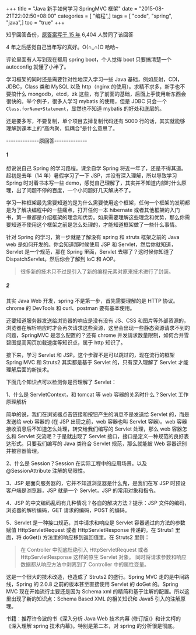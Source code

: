 +++
title = "Java 新手如何学习 SpringMVC 框架"
date = "2015-08-21T22:02:50+08:00"
categories = [ "编程",]
tags = [ "code", "spring", "java",]
toc = "true"
+++


知乎回答备份，[原答案写于 15 年](https://www.zhihu.com/question/21142149/answer/52383396)
6,404 人赞同了该回答

<!--more-->

4 年之后感觉自己当年写的真好。O(∩_∩)O 哈哈~

评论里面有人写到现在都用 spring boot，个人觉得 boot 只要搞清楚一个 autoconfig 就懂了小半了。

学习框架的同时还是需要针对性地深入学习一些 Java 基础，例如反射，CDI，JDBC，Class 类和 MySQL 以及 http（nginx 的使用）。求精不求多，新手也不要搞什么 mongodb，etcd，zk 这些，有了前面的基础，后面上手使用新东西会很快的。举个例子，很多人学习 mybatis 的使用，但是 JDBC 只会一个 `Class.forName+Statement`，显然也不知道 mybatis 的好处和底层的。

还是要多写，不要复制，单个项目去掉复制代码还有 5000 行的话，其实就能够理解到课本上的“高内聚，低耦合”是什么意思了。

--------------原回答--------------
#### 1 
想说说自己 Spring 的学习路程。课余自学 Spring 将近一年了，还是不得其道。起初是去年（14 年）暑假学习了一下 JSP，并没有深入理解，所以导致学习 Spring 时对着书本写一些 demo，感觉自己理解了，其实并不知道内部时什么原理，出了问题不停的百度，一个小问题好几天解决不了。

学习一种框架最先需要知道的是为什么需要使用这个框架，任何一个框架的发明都是为了解决编程中的一些痛点，打开任何一本 hibernate 或者其他框架的入门书，第一章都是介绍框架的理念和优势。如果需要理解这些理念和优势，那么你需要知道不使用这个框架之前是怎么处理的，才能知道框架做了一些什么事情。

针对 Spring 的学习，第一步就是了解没有 spring 和 struts 框架之前的 Java web 是如何开发的。你会知道那时候使用 JSP 和 Servlet，然后你就知道，Servlet 是一个规范，那在 Spring 里面，Servlet 去哪了？这时候你知道了 DispatchServlet。然后你会了解到 IoC 和 AOP。

> 很多新的技术只不过是引入了新的编程元素对原来技术进行了封装。


##### 2
其实 Java Web 开发，spring 不是第一步，首先需要理解的是 HTTP 协议。chrome 的 DevTools 和 curl、postman 要有基本使用。

还要知道服务器发送给浏览器的响应是没有没有 JS、CSS 和图片等外部资源的，浏览器在解析响应时才会再次请求这些资源，这里会出现一些静态资源请求不到的问题，SpringMVC 是怎么配置的？还有 chrome 并发请求数量限制，如何合并雪碧图提高网页加载速度等知识点，属于 http 知识了。

接下来，学习 Servlet 和 JSP。这个步骤不是可以跳过的，现在流行的框架 Spring MVC 和 Struts2 其实都是基于 Servlet 的，只有深入理解了 Servlet 才能理解后面的新技术。

下面几个知识点可以检测你是否理解了 Servlet：

1、什么是 ServletContext，和 tomcat 等 web 容器的关系时什么？Servlet 工作原理解析

简单的说，我们在浏览器点击链接和按钮产生的消息不是发送给 Servlet 的，而是发送给 web 容器的 (在 JSP 出现之前，web 容器也叫 Servlet 容器)。web 容器接收消息后不知道怎么处理，转交给我们编写的 Servlet 处理，那么 web 容器怎么和 Servlet 交流呢？于是就出现了 Servlet 接口，接口是定义一种规范的良好表达形式。只要我们编写的 Java 类符合 Servlet 规范，那么就能被 Web 容器识别并被容器管理。

2、什么是 Session？Session 在实际工程中的应用场景。以及@SessionAttribute 注解的局限性。

3、JSP 是面向服务器的，它并不知道浏览器是什么鬼，是我们在写 JSP 时预设客户端是浏览器，JSP 就是一个 Servlet，JSP 的常用对象和指令。

4、JSP 的中文编码乱码有几种情况？各自的解决方法？提示：JSP 文件的编码，浏览器的解析编码，GET 请求的编码，POST 的编码。

5、Servlet 是一种接口规范，其中请求和响应是 Servlet 容器通过向方法的参数赋值 HttpServletRequest 或者 HttpServletResponse 传递的。在 Struts1 里面，将 doGet() 方法里的响应移到返回值里。在 Struts2 里则：

> 在 Controller 中彻底杜绝引入 HttpServletRequest 或者 HttpServletResponse 这样的原生 Servlet 对象。
> 同时将请求参数和响应数据都从响应方法中剥离到了 Controller 中的属性变量。


这是一个很大的技术改造，也造成了 Struts2 的盛行。Spring MVC 走的是中间路线，Spring 的 2.0.8 之前的版本甚至直接使用 Servlet 的 doGet 的。Spring MVC 现在开始流行主要还是因为 Schema xml 的精简和基于注解的配置。所以这里出现了新的知识点：Schema Based XML 的相关知识和 Java5 引入的注解原理。


书籍：推荐许令波的书《深入分析 Java Web 技术内幕 (修订版)》和计文柯的《深入理解 spring 技术内幕》。特别是第二本，对 spring 的分析很是彻底。
